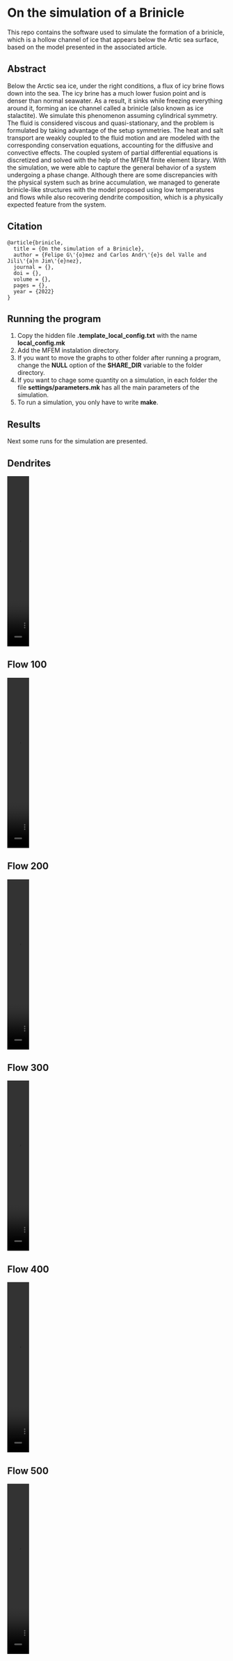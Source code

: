 # On the simulation of a Brinicle

This repo contains the software used to simulate the formation of a brinicle, which is a hollow channel of ice that appears below the Artic sea surface, based on the model presented in the associated article.

## Abstract

Below the Arctic sea ice, under the right conditions, a flux of icy brine flows down into the sea. The icy brine has a much lower fusion point and is denser than normal seawater. As a result, it sinks while freezing everything around it, forming an ice channel called a brinicle (also known as ice stalactite). We simulate this phenomenon assuming cylindrical symmetry. The fluid is considered viscous and quasi-stationary, and the problem is formulated by taking advantage of the setup symmetries. The heat and salt transport are weakly coupled to the fluid motion and are modeled with the corresponding conservation equations, accounting for the diffusive and convective effects. The coupled system of partial differential equations is discretized and solved with the help of the MFEM finite element library. With the simulation, we were able to capture the general behavior of a system undergoing a phase change. Although there are some discrepancies with the physical system such as brine accumulation, we managed to generate brinicle-like structures with the model proposed using low temperatures and flows while also recovering dendrite composition, which is a physically expected feature from the system. 

## Citation

```
@article{brinicle,
  title = {On the simulation of a Brinicle},
  author = {Felipe G\'{o}mez and Carlos Andr\'{e}s del Valle and Jili\'{a}n Jim\'{e}nez},
  journal = {},
  doi = {},
  volume = {},
  pages = {},
  year = {2022}
}
```

## Running the program

1. Copy the hidden file **.template\_local\_config.txt** with the name **local\_config.mk**
2. Add the MFEM instalation directory.
3. If you want to move the graphs to other folder after running a program, change the **NULL** option of the **SHARE\_DIR** variable to the folder directory.
4. If you want to chage some quantity on a simulation, in each folder the file **settings/parameters.mk** has all the main parameters of the simulation.
5. To run a simulation, you only have to write **make**.

## Results

Next some runs for the simulation are presented.

## Dendrites

<video src="https://user-images.githubusercontent.com/54986485/185271529-fdf337d3-3361-4ed0-8f1a-eac4cadc60a7.mp4" width="10%" height="10%">
</video> 

## Flow 100
<video src="https://user-images.githubusercontent.com/54986485/185271226-681fc74c-a7db-4b5e-9790-d1e7c4c1296a.mp4" width="10%" height="10%"> 
</video> 
 
## Flow 200
<video src="https://user-images.githubusercontent.com/54986485/185271415-f2edc37b-a756-4234-a726-ad0b8a82e7f9.mp4" width="10%" height="10%">
</video> 
  
## Flow 300
<video src="https://user-images.githubusercontent.com/54986485/185271429-3243bbc5-0ce5-4ef6-bdf6-2805222591be.mp4" width="10%" height="10%">
</video> 
   
## Flow 400
<video src="https://user-images.githubusercontent.com/54986485/185271475-5568f7e9-41b8-4845-baa0-a9e1fb274138.mp4" width="10%" height="10%">
</video> 

## Flow 500
<video src="https://user-images.githubusercontent.com/54986485/185271478-6495e560-097d-4d6d-b831-bd55e1cf0466.mp4" width="10%" height="10%">
</video> 
